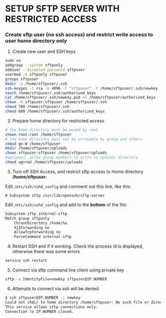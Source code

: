 # SETUP SFTP SERVER WITH RESTRICTED ACCESS

### Create sftp user (no ssh access) and restrict write access to user home directory only

1) Create new user and SSH keys
```sh
sudo su
addgroup --system sftponly
adduser --disabled-password sftpuser
usermod -G sftponly sftpuser
groups sftpuser
mkdir -p /home/sftpuser/.ssh
ssh-keygen -t rsa -b 4096 -C "sftpuser" -f /home/sftpuser/.ssh/newkey
touch /home/sftpuser/.ssh/authorized_keys
cat /home/sftpuser/.ssh/newkey.pub >> /home/sftpuser/authorized_keys
chown -R sftpuser:sftpuser /home/sftpuser/.ssh
chmod 700 /home/sftpuser/.ssh
chmod 600 /home/sftpuser/.ssh/authorized_keys
```


2) Prepare home directory for restricted access
```sh
# the home directory must be owned by root
chown root:root /home/sftpuser
# the home directory must not be writeable by group and others
chmod go-W /home/sftpuser
mkdir /home/sftpuser/uploads
chown sftpuser:sftpuser /home/sftpuser/uploads
#optional, allow group members to write to uploads directory
chmod ug+rwX /home/sftpuser/uploads
```


3) Turn off SSH Access, and restrict sftp access to Home directory **/home/sftpuser**:

Edit `/etc/ssh/sshd_config` and comment out this line, like this:
```
# Subsystem sftp /usr/lib/openssh/sftp-server
```


Edit `/etc/ssh/sshd_config` and add to the **bottom** of the file:
```sh
Subsystem sftp internal-sftp
Match group sftponly
    ChrootDirectory /home/%u
    X11Forwarding no
    AllowTcpForwarding no
    ForceCommand internal-sftp
```


4) Restart SSH and if it working.  Check the process id is displayed, otherwise there was some errors
```sh
service ssh restart
```


5) Connect via sftp command line client using private key
```sh
sftp -o IdentityFile=newkey sftpuser@IP.NUMBER

```



6) Attempts to connect via ssh will be denied
```sh
$ ssh sftpuser@IP.NUMBER -i newkey
Could not chdir to home directory /home/sftpuser: No such file or directory
This service allows sftp connections only.
Connection to IP.NUMBER closed.
```
